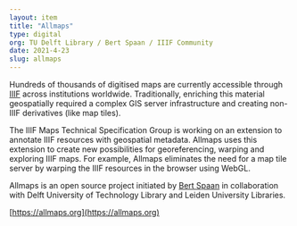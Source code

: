```yaml
---
layout: item
title: "Allmaps"
type: digital
org: TU Delft Library / Bert Spaan / IIIF Community
date: 2021-4-23
slug: allmaps
---
```

Hundreds of thousands of digitised maps are currently accessible through [IIIF](https://iiif.io) across institutions worldwide. Traditionally, enriching this material geospatially required a complex GIS server infrastructure and creating non-IIIF derivatives (like map tiles).

The IIIF Maps Technical Specification Group is working on an extension to annotate IIIF resources with geospatial metadata. Allmaps uses this extension to create new possibilities for georeferencing, warping and exploring IIIF maps. For example, Allmaps eliminates the need for a map tile server by warping the IIIF resources in the browser using WebGL.

Allmaps is an open source project initiated by [Bert Spaan](https://bertspaan.nl) in collaboration with Delft University of Technology Library and Leiden University Libraries.

[https://allmaps.org](https://allmaps.org)